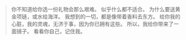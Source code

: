 >你不知道给你选一份礼物会那么艰难。
似乎什么都不适合。
为什么要送黄金项链，或水给海洋。
我想到的一切，都是像带着香料去东方。
给你我的心脏，我的灵魂，无济于事，因为你已拥有这些。
所以，我给你带来了一面镜子。
看看你自己，记住我。
